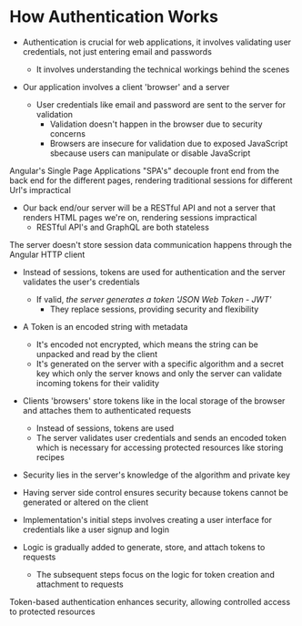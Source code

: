 # How Authentication Works

- Authentication is crucial for web applications, it involves validating user credentials, not just entering email and passwords

  - It involves understanding the technical workings behind the scenes

- Our application involves a client 'browser' and a server
  - User credentials like email and password are sent to the server for validation
    - Validation doesn't happen in the browser due to security concerns
    - Browsers are insecure for validation due to exposed JavaScript sbecause users can manipulate or disable JavaScript

Angular's Single Page Applications "SPA's" decouple front end from the back end for the different pages, rendering traditional sessions for different Url's impractical

- Our back end/our server will be a RESTful API and not a server that renders HTML pages we're on, rendering sessions impractical
  - RESTful API's and GraphQL are both stateless

The server doesn't store session data communication happens through the Angular HTTP client

- Instead of sessions, tokens are used for authentication and the server validates the user's credentials

  - If valid, _the server generates a token 'JSON Web Token - JWT'_
    - They replace sessions, providing security and flexibility

- A Token is an encoded string with metadata

  - It's encoded not encrypted, which means the string can be unpacked and read by the client
  - It's generated on the server with a specific algorithm and a secret key which only the server knows and only the server can validate incoming tokens for their validity

- Clients 'browsers' store tokens like in the local storage of the browser and attaches them to authenticated requests

  - Instead of sessions, tokens are used
  - The server validates user credentials and sends an encoded token which is necessary for accessing protected resources like storing recipes

- Security lies in the server's knowledge of the algorithm and private key
- Having server side control ensures security because tokens cannot be generated or altered on the client

- Implementation's initial steps involves creating a user interface for credentials like a user signup and login
- Logic is gradually added to generate, store, and attach tokens to requests
  - The subsequent steps focus on the logic for token creation and attachment to requests

Token-based authentication enhances security, allowing controlled access to protected resources
